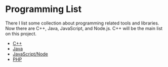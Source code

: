 # Programming List

There I list some collection about programming related tools and libraries. Now there are C++, Java, JavaScript, and Node.js. C++ will be the main list on this project.

- [C++](cpp-list.md)
- [Java](java-list.md)
- [JavaScript/Node](javascript-list.md)
- [PHP](php-list.md)

